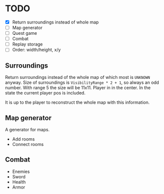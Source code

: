# TODO

- [X] Return surroundings instead of whole map
- [ ] Map generator
- [ ] Quest game
- [ ] Combat
- [ ] Replay storage
- [ ] Order: width/height, x/y

## Surroundings

Return surroundings instead of the whole map of which most is `UNKNOWN` anyway.
Size of surroundings is `VisibilityRange * 2 + 1`, so always an odd number. With range 5 the size will be 11x11. Player in in the center. In the state the current player pos is included.

It is up to the player to reconstruct the whole map with this information.


## Map generator

A generator for maps.

- Add rooms
- Connect rooms


## Combat

- Enemies
- Sword
- Health
- Armor
